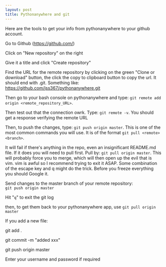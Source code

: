 ```yaml
---
layout: post
title: Pythonanywhere and git
---
```


Here are the tools to get your info from pythonanywhere to your github account.

Go to Github (https://github.com/)

Click on "New repository" on the right

Give it a title and click "Create repository"

Find the URL for the remote repository by clicking on the green "Clone or download" button, the click the copy to clipboard button to copy the url. It should end with .git. Something like: https://github.com/jss367/pythonanywhere.git

Then go to your bash console on pythonanywhere and type: `git remote add origin <remote_repository_URL>`.

Then test out that the connection owrk. Type: `git remote -v`. You should get a response verifying the remote URL

Then, to push the changes, type: `git push origin master`. This is one of the most common commands you will use. It is of the format `git pull <remote> <branch>`. 

It will fail if there's anything in the repo, even an insignificant README.md file. If it does you will need to pull first. Pull by: `git pull origin master`. This will probably force you to merge, which will then open up the evil that is vim. vim is awful so I recommend trying to exit it ASAP. Some combination of the escape key and q might do the trick. Before you freeze everything you should Google it.

Send changes to the master branch of your remote repository:	
`git push origin master`

Hit "`q`" to exit the git log

then, to get them back to your pythonanywhere app, use `git pull origin master`



If you add a new file:

git add .

git commit -m "added xxx"

git push origin master

Enter your username and password if required